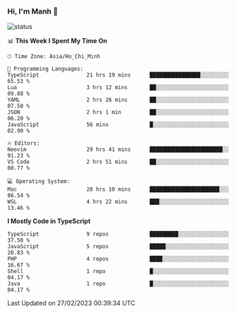 ### Hi, I'm Manh 👋

![status](https://badge.stateful.com/manhhn01/status.svg)

<!--START_SECTION:waka-->
📊 **This Week I Spent My Time On** 

```text
🕑︎ Time Zone: Asia/Ho_Chi_Minh

💬 Programming Languages: 
TypeScript               21 hrs 19 mins      ████████████████░░░░░░░░░   65.53 % 
Lua                      3 hrs 12 mins       ██░░░░░░░░░░░░░░░░░░░░░░░   09.88 % 
YAML                     2 hrs 26 mins       ██░░░░░░░░░░░░░░░░░░░░░░░   07.50 % 
JSON                     2 hrs 1 min         ██░░░░░░░░░░░░░░░░░░░░░░░   06.20 % 
JavaScript               56 mins             █░░░░░░░░░░░░░░░░░░░░░░░░   02.90 % 

🔥 Editors: 
Neovim                   29 hrs 41 mins      ███████████████████████░░   91.23 % 
VS Code                  2 hrs 51 mins       ██░░░░░░░░░░░░░░░░░░░░░░░   08.77 % 

💻 Operating System: 
Mac                      28 hrs 10 mins      ██████████████████████░░░   86.54 % 
WSL                      4 hrs 22 mins       ███░░░░░░░░░░░░░░░░░░░░░░   13.46 % 
```

**I Mostly Code in TypeScript** 

```text
TypeScript               9 repos             █████████░░░░░░░░░░░░░░░░   37.50 % 
JavaScript               5 repos             █████░░░░░░░░░░░░░░░░░░░░   20.83 % 
PHP                      4 repos             ████░░░░░░░░░░░░░░░░░░░░░   16.67 % 
Shell                    1 repo              █░░░░░░░░░░░░░░░░░░░░░░░░   04.17 % 
Java                     1 repo              █░░░░░░░░░░░░░░░░░░░░░░░░   04.17 % 
```




 Last Updated on 27/02/2023 00:39:34 UTC
<!--END_SECTION:waka-->
